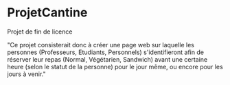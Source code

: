 # ProjetCantine
Projet de fin de licence

"Ce projet consisterait donc à créer une page web sur laquelle les personnes (Professeurs, Etudiants, Personnels) s'identifieront afin de réserver leur repas (Normal, Végétarien, Sandwich) avant une certaine heure (selon le statut de la personne) pour le jour même, ou encore pour les jours à venir."

